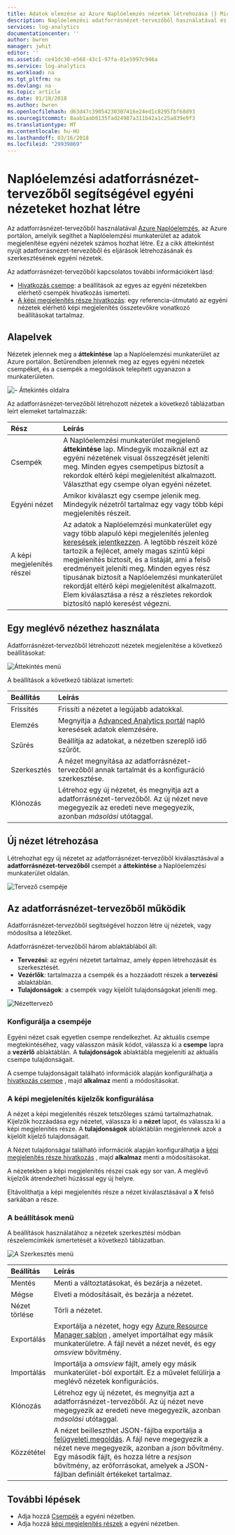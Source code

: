 ```yaml
---
title: Adatok elemzése az Azure Naplóelemzés nézetek létrehozása |} Microsoft Docs
description: Naplóelemzési adatforrásnézet-tervezőből használatával és az Azure-portálon jelenik meg az adatmegjelenítéseket a Naplóelemzési munkaterület különböző egyéni nézeteket is létrehozhat. Ez a cikk adatforrásnézet-tervezőből áttekintését tartalmazza, és eljárások létrehozásának és szerkesztésének egyéni nézetek mutatja be.
services: log-analytics
documentationcenter: ''
author: bwren
manager: jwhit
editor: ''
ms.assetid: ce41dc30-e568-43c1-97fa-81e5997c946a
ms.service: log-analytics
ms.workload: na
ms.tgt_pltfrm: na
ms.devlang: na
ms.topic: article
ms.date: 01/18/2018
ms.author: bwren
ms.openlocfilehash: d63d47c39054230307416e24ed1c8295fbf68d93
ms.sourcegitcommit: 8aab1aab0135fad24987a311b42a1c25a839e9f3
ms.translationtype: MT
ms.contentlocale: hu-HU
ms.lasthandoff: 03/16/2018
ms.locfileid: "29939869"
---
```

# <a name="create-custom-views-by-using-view-designer-in-log-analytics"></a>Naplóelemzési adatforrásnézet-tervezőből segítségével egyéni nézeteket hozhat létre
Az adatforrásnézet-tervezőből használatával [Azure Naplóelemzés](log-analytics-overview.md), az Azure portálon, amelyik segíthet a Naplóelemzési munkaterület az adatok megjelenítése egyéni nézetek számos hozhat létre. Ez a cikk áttekintést nyújt adatforrásnézet-tervezőből és eljárások létrehozásának és szerkesztésének egyéni nézetek.

Az adatforrásnézet-tervezőből kapcsolatos további információkért lásd:

* [Hivatkozás csempe](log-analytics-view-designer-tiles.md): a beállítások az egyes az egyéni nézetekben elérhető csempék hivatkozás ismerteti.
* [A képi megjelenítés része hivatkozás](log-analytics-view-designer-parts.md): egy referencia-útmutató az egyéni nézetek elérhető képi megjelenítés összetevőkre vonatkozó beállításokat tartalmaz.


## <a name="concepts"></a>Alapelvek
Nézetek jelennek meg a **áttekintése** lap a Naplóelemzési munkaterület az Azure portálon. Betűrendben jelennek meg az egyes egyéni nézetek csempéket, és a csempék a megoldások telepített ugyanazon a munkaterületen.

![– Áttekintés oldalra](media/log-analytics-view-designer/overview-page.png)

Az adatforrásnézet-tervezőből létrehozott nézetek a következő táblázatban leírt elemeket tartalmazzák:

| Rész | Leírás |
|:--- |:--- |
| Csempék | A Naplóelemzési munkaterület megjelenő **áttekintése** lap. Mindegyik mozaiknál ezt az egyéni nézetének visual összegzését jeleníti meg. Minden egyes csempetípus biztosít a rekordok eltérő képi megjelenítést alkalmazott. Választhat egy csempe olyan egyéni nézetet. |
| Egyéni nézet | Amikor kiválaszt egy csempe jelenik meg. Mindegyik nézetről tartalmaz egy vagy több képi megjelenítés részeit. |
| A képi megjelenítés részei | Az adatok a Naplóelemzési munkaterület egy vagy több alapuló képi megjelenítés jelenleg [keresések jelentkezzen](log-analytics-log-searches.md). A legtöbb részeit közé tartozik a fejlécet, amely magas szintű képi megjelenítés biztosít, és a listáját, ami a felső eredményeit jeleníti meg. Minden egyes rész típusának biztosít a Naplóelemzési munkaterület rekordját eltérő képi megjelenítést alkalmazott. Elem kiválasztása a rész a részletes rekordok biztosító napló keresést végezni. |


## <a name="work-with-an-existing-view"></a>Egy meglévő nézethez használata
Adatforrásnézet-tervezőből létrehozott nézetek megjelenítése a következő beállításokat:

![Áttekintés menü](media/log-analytics-view-designer/overview-menu.png)

A beállítások a következő táblázat ismerteti:

| Beállítás | Leírás |
|:--|:--|
| Frissítés   | Frissíti a nézetet a legújabb adatokkal. | 
| Elemzés | Megnyitja a [Advanced Analytics portál](log-analytics-log-search-portals.md#advanced-analytics-portal) napló keresések adatok elemzésére. |
| Szűrés    | Beállítja az adatokat, a nézetben szereplő idő szűrőt. |
| Szerkesztés      | A nézet megnyitása az adatforrásnézet-tervezőből annak tartalmát és a konfiguráció szerkesztése.  |
| Klónozás     | Létrehoz egy új nézetet, és megnyitja azt a adatforrásnézet-tervezőből. Az új nézet neve megegyezik az eredeti neve megegyezik, azonban *másolási* utótaggal. |


## <a name="create-a-new-view"></a>Új nézet létrehozása
Létrehozhat egy új nézetet az adatforrásnézet-tervezőből kiválasztásával a **adatforrásnézet-tervezőből** csempét a **áttekintése** a Naplóelemzési munkaterület oldalán.

![Tervező csempéje](media/log-analytics-view-designer/view-designer-tile.png)


## <a name="work-with-view-designer"></a>Az adatforrásnézet-tervezőből működik
Adatforrásnézet-tervezőből segítségével hozzon létre új nézetek, vagy módosítsa a létezőket. 

Adatforrásnézet-tervezőből három ablaktáblából áll: 
* **Tervezési**: az egyéni nézetet tartalmaz, amely éppen létrehozását és szerkesztését. 
* **Vezérlők**: tartalmazza a csempék és a hozzáadott részek a **tervezési** ablaktáblán. 
* **Tulajdonságok**: a csempék vagy kijelölt tulajdonságokat jeleníti meg.

![Nézettervező](media/log-analytics-view-designer/view-designer-screenshot.png)

### <a name="configure-the-view-tile"></a>Konfigurálja a csempéje
Egyéni nézet csak egyetlen csempe rendelkezhet. Az aktuális csempe megtekintéséhez, vagy válasszon másik kódot, válassza ki a **csempe** lapra a **vezérlő** ablaktáblán. A **tulajdonságok** ablaktábla megjeleníti az aktuális csempe tulajdonságait. 

A csempe tulajdonságait található információk alapján konfigurálhatja a [hivatkozás csempe](log-analytics-view-designer-tiles.md) , majd **alkalmaz** menti a módosításokat.

### <a name="configure-the-visualization-parts"></a>A képi megjelenítés kijelzők konfigurálása
A nézet a képi megjelenítés részek tetszőleges számú tartalmazhatnak. Kijelzők hozzáadása egy nézetet, válassza ki a **nézet** lapot, és válassza ki a képi megjelenítés része. A **tulajdonságok** ablaktáblán megjelennek azok a kijelölt kijelző tulajdonságait. 

A Nézet tulajdonságai található információk alapján konfigurálhatja a [képi megjelenítés része hivatkozás](log-analytics-view-designer-parts.md) , majd **alkalmaz** menti a módosításokat.

A nézetekben a képi megjelenítés részei csak egy sor van. A meglévő kijelzők átrendezheti húzással egy új helyre.

Eltávolíthatja a képi megjelenítés része a nézet kiválasztásával a **X** felső sarkában a része.


### <a name="menu-options"></a>A beállítások menü
A beállítások használatához a nézetek szerkesztési módban részelemcímkék ismertetését a következő táblázatban.

![A Szerkesztés menü](media/log-analytics-view-designer/edit-menu.png)

| Beállítás | Leírás |
|:--|:--|
| Mentés        | Menti a változtatásokat, és bezárja a nézetet. |
| Mégse      | Elveti a módosításait, és bezárja a nézetet. |
| Nézet törlése | Törli a nézetet. |
| Exportálás      | Exportálja a nézetet, hogy egy [Azure Resource Manager sablon](../azure-resource-manager/resource-group-authoring-templates.md) , amelyet importálhat egy másik munkaterületre. A fájl nevét a nézet nevét, és egy *omsview* bővítmény. |
| Importálás      | Importálja a *omsview* fájlt, amely egy másik munkaterület-ból exportált. Ez a művelet felülírja a meglévő nézetek konfigurációs. |
| Klónozás       | Létrehoz egy új nézetet, és megnyitja azt a adatforrásnézet-tervezőből. Az új nézet neve megegyezik az eredeti neve megegyezik, azonban *másolási* utótaggal. |
| Közzététel     | A nézet beilleszthet JSON-fájlba exportálja a [felügyeleti megoldás](../operations-management-suite/operations-management-suite-solutions-resources-views.md). A fájl neve megegyezik a nézet neve megegyezik, azonban a *json* bővítmény. Egy második fájlt, és hozza létre a *resjson* bővítmény, az erőforrásokat, amelyek a JSON-fájlban definiált értékeket tartalmaz.

## <a name="next-steps"></a>További lépések
* Adja hozzá [Csempék](log-analytics-view-designer-tiles.md) a egyéni nézetben.
* Adja hozzá [képi megjelenítés részek](log-analytics-view-designer-parts.md) a egyéni nézetben.
